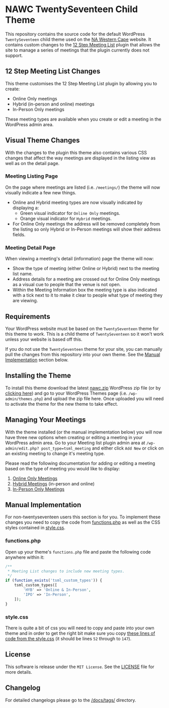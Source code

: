 # NAWC TwentySeventeen Child Theme

This repository contains the source code for the default WordPress
`TwentySeventeen` child theme used on the
[NA Western Cape](https://na.org.za/wc/) website. It contains custom changes
to the [12 Step Meeting List](https://wordpress.org/plugins/12-step-meeting-list/)
plugin that allows the site to manage a series of meetings that the plugin
currently does not support.

## 12 Step Meeting List Changes

This theme customises the 12 Step Meeting List plugin by allowing you to create:

- Online Only meetings
- Hybrid (in-person and online) meetings
- In-Person Only meetings

These meeting types are available when you create or edit a meeting in the
WordPress admin area.

## Visual Theme Changes

With the changes to the plugin this theme also contains various CSS changes that
affect the way meetings are displayed in the listing view as well as on the
detail page.

### Meeting Listing Page

On the page where meetings are listed (i.e. `/meetings/`) the theme will now
visually indicate a few new things.

- Online and Hybrid meeting types are now visually indicated by displaying a:
    - Green visual indicator for `Online Only` meetings.
    - Orange visual indicator for `Hybrid` meetings.
- For Online Only meetings the address will be removed completely from the
  listing so only Hybrid or In-Person meetings will show their address fields.

### Meeting Detail Page

When viewing a meeting's detail (information) page the theme will now:

- Show the type of meeting (either Online or Hybrid) next to the meeting list
  name.
- Address details for a meeting are crossed out for Online Only meetings as a
  visual cue to people that the venue is not open.
- Within the Meeting Information box the meeting type is also indicated with
  a tick next to it to make it clear to people what type of meeting they are
  viewing.

## Requirements

Your WordPress website must be based on the `TwentySeventeen` theme for this
theme to work. This is a child theme of `TwentySeventeen` so it won't work
unless your website is based off this.

If you do not use the `TwentySeventeen` theme for your site, you can
manually pull the changes from this repository into your own theme. See the
[Manual Implementation](#manual-implementation) section below.

## Installing the Theme

To install this theme download the latest [nawc.zip][dist] WordPress zip
file (or by [clicking here][dist]) and go to your WordPress Themes page (i.e.
`/wp-admin/themes.php`) and upload the zip file here. Once uploaded you
will need to activate the theme for the new theme to take effect.

## Managing Your Meetings

With the theme installed (or the manual implementation below) you will now
have three new options when creating or editing a meeting in your WordPress
admin area. Go to your Meeting list plugin admin area at `/wp-admin/edit.php?
post_type=tsml_meeting` and either click `Add New` or click on an existing
meeting to change it's meeting type.

Please read the following documentation for adding or editing a meeting
based on the type of meeting you would like to display:

1. [Online Only Meetings][online]
2. [Hybrid Meetings][hybrid] (in-person and online)
3. [In-Person Only Meetings][person]

## Manual Implementation

For non-twentyseventeen users this section is for you. To implement these
changes you need to copy the code from [functions.php][functions] as well as
the CSS styles contained in [style.css][style].

### functions.php

Open up your theme's `functions.php` file and paste the following code
anywhere within it:

```php
/**
 * Meeting List changes to include new meeting types.
 */
if (function_exists('tsml_custom_types')) {
    tsml_custom_types([
        'HYB' => 'Online & In-Person',
        'IPO' => 'In-Person',
    ]);
}
```

### style.css

There is quite a bit of css you will need to copy and paste into your own
theme and in order to get the right bit make sure you copy [these lines of
code from the style.css][style-blob] (it should be lines `52` through to `147`).

## License

This software is release under the `MIT License`. See the [LICENSE](LICENSE)
file for more details.

## Changelog

For detailed changelogs please go to the [/docs/tags/](/docs/tags/) directory.

[dist]: https://raw.githubusercontent.com/nawc/child-theme/main/dist/nawc.zip
[functions]: /src/functions.php
[style]: /src/style.css
[style-blob]: https://github.com/nawc/child-theme/blob/66b126e155dcc1020d0c2aa8b8e0920579d1c6a7/src/style.css#L52-L147
[online]: /docs/ONLINE_ONLY_MEETINGS.md
[hybrid]: /docs/HYBRID_MEETINGS.md
[person]: /docs/IN-PERSON_ONLY_MEETINGS.md
